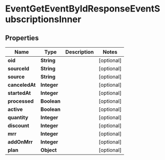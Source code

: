 

# EventGetEventByIdResponseEventSubscriptionsInner


## Properties

| Name | Type | Description | Notes |
|------------ | ------------- | ------------- | -------------|
|**oid** | **String** |  |  [optional] |
|**sourceId** | **String** |  |  [optional] |
|**source** | **String** |  |  [optional] |
|**canceledAt** | **Integer** |  |  [optional] |
|**startedAt** | **Integer** |  |  [optional] |
|**processed** | **Boolean** |  |  [optional] |
|**active** | **Boolean** |  |  [optional] |
|**quantity** | **Integer** |  |  [optional] |
|**discount** | **Integer** |  |  [optional] |
|**mrr** | **Integer** |  |  [optional] |
|**addOnMrr** | **Integer** |  |  [optional] |
|**plan** | **Object** |  |  [optional] |



